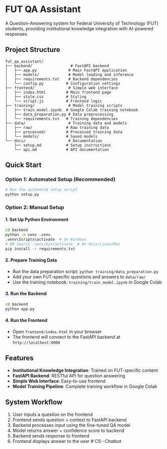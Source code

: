 # FUT QA Assistant

A Question-Answering system for Federal University of Technology (FUT) students, providing institutional knowledge integration with AI-powered responses.

## Project Structure

```
fut_qa_assistant/
├── backend/                 # FastAPI backend
│   ├── app.py              # Main FastAPI application
│   ├── models/             # Model loading and inference
│   ├── requirements.txt    # Backend dependencies
│   └── config.py          # Configuration settings
├── frontend/               # Simple web interface
│   ├── index.html         # Main frontend page
│   ├── style.css          # Styling
│   └── script.js          # Frontend logic
├── training/               # Model training scripts
│   ├── train_model.ipynb  # Google Colab training notebook
│   ├── data_preparation.py # Data preprocessing
│   └── requirements.txt   # Training dependencies
├── data/                   # Training data and models
│   ├── raw/               # Raw training data
│   ├── processed/         # Processed training data
│   └── models/            # Saved models
└── docs/                   # Documentation
    ├── setup.md           # Setup instructions
    └── api.md             # API documentation
```

## Quick Start

### Option 1: Automated Setup (Recommended)
```bash
# Run the automated setup script
python setup.py
```

### Option 2: Manual Setup

#### 1. Set Up Python Environment
```bash
cd backend
python -m venv .venv
.venv\Scripts\activate  # On Windows
# OR source .venv/bin/activate  # On Unix/Linux/Mac
pip install -r requirements.txt
```

#### 2. Prepare Training Data
- Run the data preparation script: `python training/data_preparation.py`
- Add your own FUT-specific questions and answers to `data/raw/`
- Use the training notebook: `training/train_model.ipynb` in Google Colab

#### 3. Run the Backend
```bash
cd backend
python app.py
```

#### 4. Run the Frontend
- Open `frontend/index.html` in your browser
- The frontend will connect to the FastAPI backend at `http://localhost:8000`

## Features

- **Institutional Knowledge Integration**: Trained on FUT-specific content
- **FastAPI Backend**: RESTful API for question answering
- **Simple Web Interface**: Easy-to-use frontend
- **Model Training Pipeline**: Complete training workflow in Google Colab

## System Workflow

1. User inputs a question on the frontend
2. Frontend sends question + context to FastAPI backend
3. Backend processes input using the fine-tuned QA model
4. Model returns answer + confidence score to backend
5. Backend sends response to frontend
6. Frontend displays answer to the user
#   C S - - C h a t b o t  
 